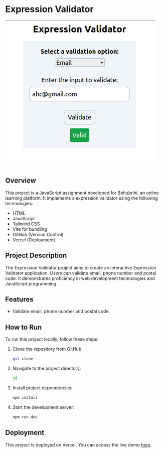 # Expression Validator

![Project Image](image.png)

## Overview

This project is a JavaScript assignment developed for Bohubrihi, an online learning platform. It implements a expression validator using the following technologies:

- HTML
- JavaScript
- Tailwind CSS
- Vite for bundling
- GitHub (Version Control)
- Vercel (Deployment)

## Project Description

The Expression Validator project aims to create an interactive Expression Validator application. Users can validate email, phone number and postal code. It demonstrates proficiency in web development technologies and JavaScript programming.

## Features

- Validate email, phone number and postal code.

## How to Run

To run this project locally, follow these steps:

1. Clone the repository from GitHub:

   ```bash
   git clone
   ```

2. Navigate to the project directory:
   ```bash
   cd
   ```
3. Install project dependencies:

   ```bash
   npm install
   ```

4. Start the development server:

   ```bash
   npm run dev
   ```

## Deployment

This project is deployed on Vercel. You can access the live demo <a href="" target="_blank">here</a>.
